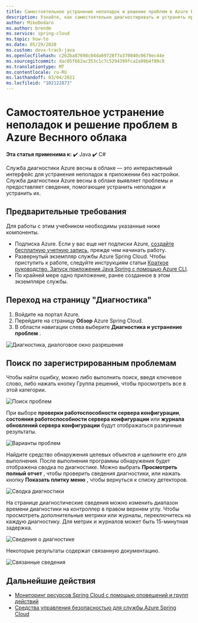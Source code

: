 ```yaml
---
title: Самостоятельное устранение неполадок и решение проблем в Azure Веснного облака
description: Узнайте, как самостоятельно диагностировать и устранять проблемы в Azure Веснного облака.
author: MikeDodaro
ms.author: brendm
ms.service: spring-cloud
ms.topic: how-to
ms.date: 05/29/2020
ms.custom: devx-track-java
ms.openlocfilehash: c262ba87698c04da69728f7a370040c0679ec44e
ms.sourcegitcommit: dac05f662ac353c1c7c5294399fca2a99b4f89c8
ms.translationtype: MT
ms.contentlocale: ru-RU
ms.lasthandoff: 03/04/2021
ms.locfileid: "102122873"
---
```

# <a name="how-to-self-diagnose-and-solve-problems-in-azure-spring-cloud"></a>Самостоятельное устранение неполадок и решение проблем в Azure Веснного облака

**Эта статья применима к:** ✔️ Java ✔️ C#

Служба диагностики Azure весны в облаке — это интерактивный интерфейс для устранения неполадок в приложении без настройки. Служба диагностики Azure весны в облаке выявляет проблемы и предоставляет сведения, помогающие устранить неполадки и устранить их.

## <a name="prerequisites"></a>Предварительные требования
Для работы с этим учебником необходимы указанные ниже компоненты.

* Подписка Azure. Если у вас еще нет подписки Azure, [создайте бесплатную учетную запись](https://azure.microsoft.com/free/?WT.mc_id=A261C142F), прежде чем начинать работу.
* Развернутый экземпляр службы Azure Spring Cloud. Чтобы приступить к работе, следуйте инструкциям статьи [Краткое руководство. Запуск приложения Java Spring с помощью Azure CLI](spring-cloud-quickstart.md).
* По крайней мере одно приложение, ранее созданное в этом экземпляре службы.

## <a name="navigate-to-the-diagnostics-page"></a>Переход на страницу "Диагностика"
1. Войдите на портал Azure.
2. Перейдите на страницу **Обзор** Azure Spring Cloud.
3. В области навигации слева выберите **Диагностика и устранение проблем** .

 ![Диагностика, диалоговое окно разрешения](media/spring-cloud-diagnose/diagnose-solve-dialog.png)

 ## <a name="search-logged-issues"></a>Поиск по зарегистрированным проблемам
Чтобы найти ошибку, можно либо выполнить поиск, введя ключевое слово, либо нажать кнопку Группа решений, чтобы просмотреть все в этой категории.

 ![Поиск проблем](media/spring-cloud-diagnose/search-detectors.png)

При выборе **проверки работоспособности сервера конфигурации**, **состояния работоспособности сервера конфигурации** или **журнала обновлений сервера конфигурации** будут отображаться различные результаты.

![Варианты проблем](media/spring-cloud-diagnose/detectors-options.png)

Найдите средство обнаружения целевых объектов и щелкните его для выполнения. После выполнения программы обнаружения будет отображена сводка по диагностике. Можно выбрать **Просмотреть полный отчет** , чтобы проверить сведения диагностики, или нажать кнопку **Показать плитку меню** , чтобы вернуться к списку детекторов.

 ![Сводка диагностики](media/spring-cloud-diagnose/summary-diagnostics.png)

На странице диагностические сведения можно изменить диапазон времени диагностики на контроллер в правом верхнем углу. Чтобы просмотреть дополнительные метрики или журналы, переключитесь на каждую диагностику. Для метрик и журналов может быть 15-минутная задержка.

 ![Сведения о диагностике](media/spring-cloud-diagnose/diagnostics-details.png)

Некоторые результаты содержат связанную документацию.

 ![Связанные сведения](media/spring-cloud-diagnose/related-details.png)

## <a name="next-steps"></a>Дальнейшие действия
* [Мониторинг ресурсов Spring Cloud с помощью оповещений и групп действий](spring-cloud-tutorial-alerts-action-groups.md)
* [Средства управления безопасностью для службы Azure Spring Cloud](spring-cloud-concept-security-controls.md)